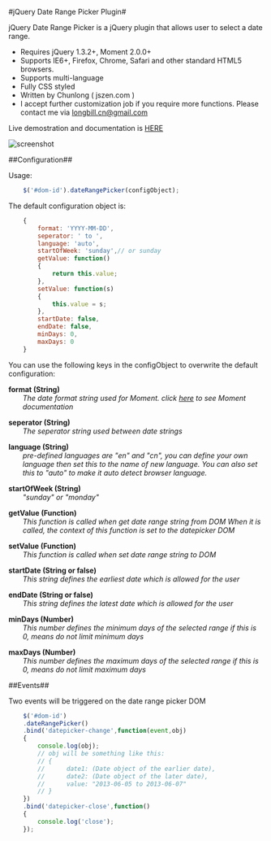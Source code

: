 #jQuery Date Range Picker Plugin#

jQuery Date Range Picker is a jQuery plugin that allows user to select a date range.

* Requires jQuery 1.3.2+, Moment 2.0.0+
* Supports IE6+, Firefox, Chrome, Safari and other standard HTML5 browsers.
* Supports multi-language
* Fully CSS styled
* Written by Chunlong ( jszen.com )
* I accept further customization job if you require more functions. Please contact me via longbill.cn@gmail.com

Live demostration and documentation is [HERE](http://jszen.com/jquery-date-range-picker-plugin.4.html)

![screenshot](https://raw.github.com/longbill/jquery-date-range-picker/master/preview.jpg)






##Configuration##

Usage: 
```javascript
	$('#dom-id').dateRangePicker(configObject);
```

The default configuration object is:
```javascript
	{
		format: 'YYYY-MM-DD',
		seperator: ' to ',
		language: 'auto',
		startOfWeek: 'sunday',// or sunday
		getValue: function()
		{
			return this.value;
		},
		setValue: function(s)
		{
			this.value = s;
		},
		startDate: false,
		endDate: false,
		minDays: 0,
		maxDays: 0
	}
```

You can use the following keys in the configObject to overwrite the default configuration:

<b>format (String)</b>
<i style="display:block; margin-left:2em;">The date format string used for Moment.
click <a href="http://momentjs.com/docs/#/displaying/format/" target=_blank>here</a> to see Moment documentation</i>

<b>seperator (String)</b>
<i style="display:block; margin-left:2em;">The seperator string used between date strings</i>

<b>language (String)</b>
<i style="display:block; margin-left:2em;">pre-defined languages are "en" and "cn", you can define your own 
language then set this to the name of new language.
You can also set this to "auto" to make it auto detect browser language.</i>

<b>startOfWeek (String)</b>
<i style="display:block; margin-left:2em;">"sunday" or "monday"</i>

<b>getValue (Function)</b>
<i style="display:block; margin-left:2em;">This function is called when get date range string from DOM
When it is called, the context of this function is set to the datepicker DOM</i>

<b>setValue (Function)</b>
<i style="display:block; margin-left:2em;">This function is called when set date range string to DOM</i>

<b>startDate (String or false)</b>
<i style="display:block; margin-left:2em;">This string defines the earliest date which is allowed for the user</i>

<b>endDate (String or false)</b>
<i style="display:block; margin-left:2em;">This string defines the latest date which is allowed for the user</i>

<b>minDays (Number)</b>
<i style="display:block; margin-left:2em;">This number defines the minimum days of the selected range
if this is 0, means do not limit minimum days</i>

<b>maxDays (Number)</b>
<i style="display:block; margin-left:2em;">This number defines the maximum days of the selected range
if this is 0, means do not limit maximum days</i>

##Events##

Two events will be triggered on the date range picker DOM
```javascript
	$('#dom-id')
	.dateRangePicker()
	.bind('datepicker-change',function(event,obj)
	{
		console.log(obj);
		// obj will be something like this:
		// {
		// 		date1: (Date object of the earlier date),
		// 		date2: (Date object of the later date),
		//	 	value: "2013-06-05 to 2013-06-07"
		// }
	})
	.bind('datepicker-close',function()
	{
		console.log('close');
	});
```